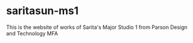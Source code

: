 # saritasun-ms1
This is the website of works of Sarita's Major Studio 1 from Parson Design and Technology MFA
